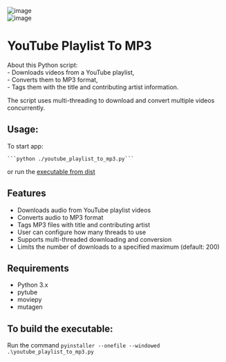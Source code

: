 ![image](https://github.com/riazhassan1979/youtube-playlist-to-mp3/assets/30632644/5c9162fd-7899-47e1-bf25-1c5537dc43e6)    
![image](https://github.com/riazhassan1979/youtube-playlist-to-mp3/assets/30632644/4d91f48d-38e2-444b-b116-db7368e35a48)  


  
# YouTube Playlist To MP3 

About this Python script:  
    - Downloads videos from a YouTube playlist,  
    - Converts them to MP3 format,  
    - Tags them with the title and contributing artist information.  
  
The script uses multi-threading to download and convert multiple videos concurrently.  
  
## Usage:  
  
To start app: 

    ```python ./youtube_playlist_to_mp3.py```  

or run the [executable from dist](dist/youtube_playlist_to_mp3.zip)  
  
## Features  
  
- Downloads audio from YouTube playlist videos  
- Converts audio to MP3 format
- Tags MP3 files with title and contributing artist
- User can configure how many threads to use
- Supports multi-threaded downloading and conversion
- Limits the number of downloads to a specified maximum (default: 200)


## Requirements

- Python 3.x
- pytube
- moviepy
- mutagen

## To build the executable:
Run the command ```pyinstaller --onefile --windowed .\youtube_playlist_to_mp3.py```
